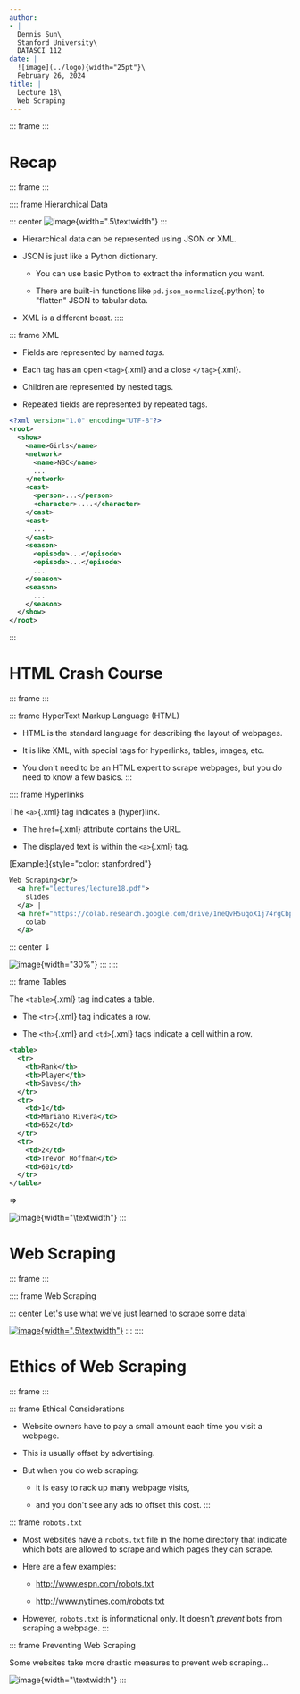 ```yaml
---
author:
- |
  Dennis Sun\
  Stanford University\
  DATASCI 112
date: |
  ![image](../logo){width="25pt"}\
  February 26, 2024
title: |
  Lecture 18\
  Web Scraping
---
```


::: frame
:::

# Recap

::: frame
:::

:::: frame
Hierarchical Data

::: center
![image](hierarchical_data){width=".5\\textwidth"}
:::

-   Hierarchical data can be represented using JSON or XML.

-   JSON is just like a Python dictionary.

    -   You can use basic Python to extract the information you want.

    -   There are built-in functions like `pd.json_normalize`{.python}
        to "flatten" JSON to tabular data.

-   XML is a different beast.
::::

::: frame
XML

-   Fields are represented by named *tags*.

-   Each tag has an open `<tag>`{.xml} and a close `</tag>`{.xml}.

-   Children are represented by nested tags.

-   Repeated fields are represented by repeated tags.

``` {.xml fontsize="\\scriptsize"}
<?xml version="1.0" encoding="UTF-8"?>
<root>
  <show>
    <name>Girls</name>
    <network>
      <name>NBC</name>
      ...
    </network>
    <cast>
      <person>...</person>
      <character>....</character>
    </cast>
    <cast>
      ...
    </cast>
    <season>
      <episode>...</episode>
      <episode>...</episode>
      ...
    </season>
    <season>
      ...
    </season>
  </show>
</root>
```
:::

# HTML Crash Course

::: frame
:::

::: frame
HyperText Markup Language (HTML)

-   HTML is the standard language for describing the layout of webpages.

-   It is like XML, with special tags for hyperlinks, tables, images,
    etc.

-   You don't need to be an HTML expert to scrape webpages, but you do
    need to know a few basics.
:::

:::: frame
Hyperlinks

The `<a>`{.xml} tag indicates a (hyper)link.

-   The `href=`{.xml} attribute contains the URL.

-   The displayed text is within the `<a>`{.xml} tag.

[Example:]{style="color: stanfordred"}

``` xml
Web Scraping<br/>
  <a href="lectures/lecture18.pdf">
    slides
  </a> |
  <a href="https://colab.research.google.com/drive/1neQvH5uqoX1j74rgCbperbi-HV3uLd8N?usp=sharing">
    colab
  </a>
```

::: center
$\displaystyle\Downarrow$

![image](link){width="30%"}
:::
::::

::: frame
Tables

The `<table>`{.xml} tag indicates a table.

-   The `<tr>`{.xml} tag indicates a row.

-   The `<th>`{.xml} and `<td>`{.xml} tags indicate a cell within a row.

``` {.xml fontsize="\\scriptsize"}
<table>
  <tr>
    <th>Rank</th>
    <th>Player</th>
    <th>Saves</th>
  </tr>
  <tr>
    <td>1</td>
    <td>Mariano Rivera</td>
    <td>652</td>
  </tr>
  <tr>
    <td>2</td>
    <td>Trevor Hoffman</td>
    <td>601</td>
  </tr>
</table>
```

$\Longrightarrow$

![image](table){width="\\textwidth"}
:::

# Web Scraping

::: frame
:::

:::: frame
Web Scraping

::: center
Let's use what we've just learned to scrape some data!

[![image](../colab){width=".5\\textwidth"}](https://colab.research.google.com/drive/1neQvH5uqoX1j74rgCbperbi-HV3uLd8N?usp=sharing)
:::
::::

# Ethics of Web Scraping

::: frame
:::

::: frame
Ethical Considerations

-   Website owners have to pay a small amount each time you visit a
    webpage.

-   This is usually offset by advertising.

-   But when you do web scraping:

    -   it is easy to rack up many webpage visits,

    -   and you don't see any ads to offset this cost.
:::

::: frame
`robots.txt`

-   Most websites have a `robots.txt` file in the home directory that
    indicate which bots are allowed to scrape and which pages they can
    scrape.

-   Here are a few examples:

    -   <http://www.espn.com/robots.txt>

    -   <http://www.nytimes.com/robots.txt>

-   However, `robots.txt` is informational only. It doesn't *prevent*
    bots from scraping a webpage.
:::

::: frame
Preventing Web Scraping

Some websites take more drastic measures to prevent web scraping\...

![image](scraping){width="\\textwidth"}
:::
